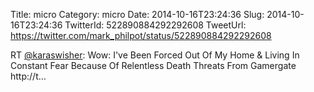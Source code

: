 Title: micro
Category: micro
Date: 2014-10-16T23:24:36
Slug: 2014-10-16T23:24:36
TwitterId: 522890884292292608
TweetUrl: https://twitter.com/mark_philpot/status/522890884292292608

RT [@karaswisher](https://twitter.com/karaswisher): Wow: I've Been Forced Out Of My Home &amp; Living In Constant Fear Because Of Relentless Death Threats From Gamergate http://t…